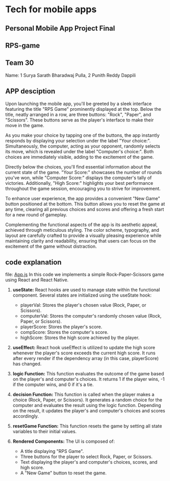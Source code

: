 # Tech for mobile apps
## Personal Mobile App Project Final 
## RPS-game
##  Team 30
Name: 
1 Surya Sarath Bharadwaj Pulla, 
2 Punith Reddy Dappili

## APP desciption
Upon launching the mobile app, you'll be greeted by a sleek interface featuring the title "RPS Game" prominently displayed at the top. Below the title, neatly arranged in a row, are three buttons: "Rock", "Paper", and "Scissors". These buttons serve as the player's interface to make their move in the game.

As you make your choice by tapping one of the buttons, the app instantly responds by displaying your selection under the label "Your choice:". Simultaneously, the computer, acting as your opponent, randomly selects its move, which is revealed under the label "Computer's choice:". Both choices are immediately visible, adding to the excitement of the game.

Directly below the choices, you'll find essential information about the current state of the game. "Your Score:" showcases the number of rounds you've won, while "Computer Score:" displays the computer's tally of victories. Additionally, "High Score:" highlights your best performance throughout the game session, encouraging you to strive for improvement.

To enhance user experience, the app provides a convenient "New Game" button positioned at the bottom. This button allows you to reset the game at any time, clearing all previous choices and scores and offering a fresh start for a new round of gameplay.

Complementing the functional aspects of the app is its aesthetic appeal, achieved through meticulous styling. The color scheme, typography, and layout are carefully crafted to provide a visually pleasing experience while maintaining clarity and readability, ensuring that users can focus on the excitement of the game without distraction.

## code explanation 
file: [App.js](App.js)
In this code we implements a simple Rock-Paper-Scissors game using React and React Native. 

1. **useState:** React hooks are used to manage state within the functional component. Several states are initialized using the useState hook:
   - playerVal: Stores the player's chosen value (Rock, Paper, or Scissors).
   - computerVal: Stores the computer's randomly chosen value (Rock, Paper, or Scissors).
   - playerScore: Stores the player's score.
   - compScore: Stores the computer's score.
   - highScore: Stores the high score achieved by the player.

2. **useEffect:** React hook useEffect is utilized to update the high score whenever the player's score exceeds the current high score. It runs after every render if the dependency array (in this case, playerScore) has changed.

3. **logic Function:** This function evaluates the outcome of the game based on the player's and computer's choices. It returns 1 if the player wins, -1 if the computer wins, and 0 if it's a tie.

4. **decision Function:** This function is called when the player makes a choice (Rock, Paper, or Scissors). It generates a random choice for the computer and evaluates the result using the logic function. Depending on the result, it updates the player's and computer's choices and scores accordingly.

5. **resetGame Function:** This function resets the game by setting all state variables to their initial values.

6. **Rendered Components:** The UI is composed of:
   - A title displaying "RPS Game".
   - Three buttons for the player to select Rock, Paper, or Scissors.
   - Text displaying the player's and computer's choices, scores, and high score.
   - A "New Game" button to reset the game.

